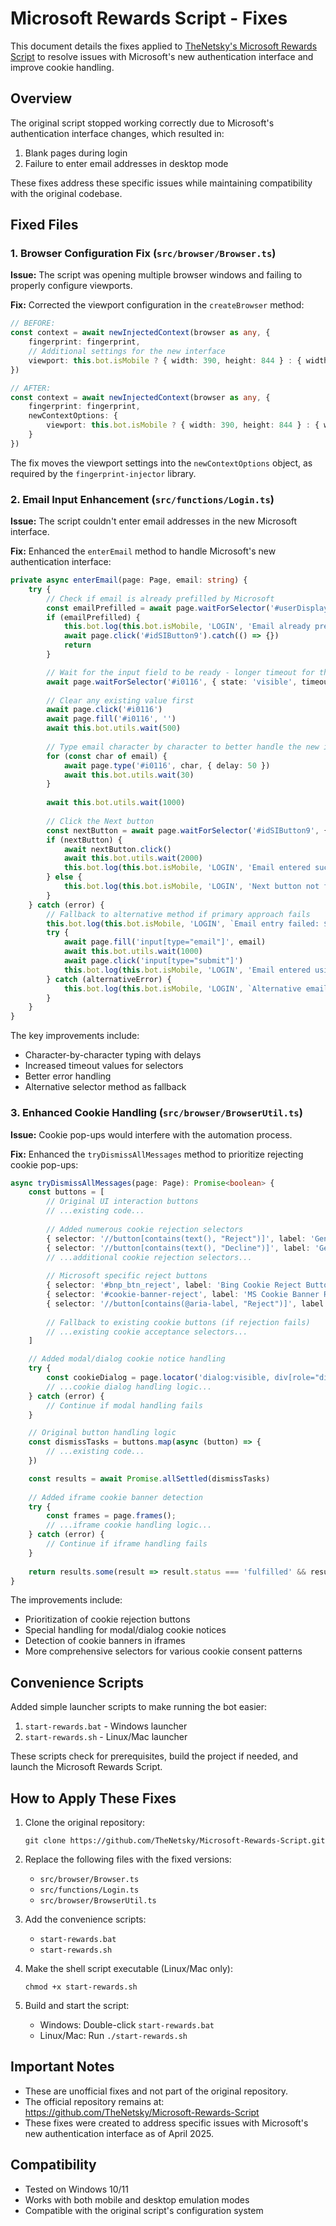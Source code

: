 # Microsoft Rewards Script - Fixes

This document details the fixes applied to [TheNetsky's Microsoft Rewards Script](https://github.com/TheNetsky/Microsoft-Rewards-Script) to resolve issues with Microsoft's new authentication interface and improve cookie handling.

## Overview

The original script stopped working correctly due to Microsoft's authentication interface changes, which resulted in:
1. Blank pages during login
2. Failure to enter email addresses in desktop mode

These fixes address these specific issues while maintaining compatibility with the original codebase.

## Fixed Files

### 1. Browser Configuration Fix (`src/browser/Browser.ts`)

**Issue:** The script was opening multiple browser windows and failing to properly configure viewports.

**Fix:** Corrected the viewport configuration in the `createBrowser` method:

```typescript
// BEFORE:
const context = await newInjectedContext(browser as any, { 
    fingerprint: fingerprint,
    // Additional settings for the new interface
    viewport: this.bot.isMobile ? { width: 390, height: 844 } : { width: 1280, height: 720 }
})

// AFTER:
const context = await newInjectedContext(browser as any, { 
    fingerprint: fingerprint,
    newContextOptions: {
        viewport: this.bot.isMobile ? { width: 390, height: 844 } : { width: 1280, height: 720 }
    }
})
```

The fix moves the viewport settings into the `newContextOptions` object, as required by the `fingerprint-injector` library.

### 2. Email Input Enhancement (`src/functions/Login.ts`)

**Issue:** The script couldn't enter email addresses in the new Microsoft interface.

**Fix:** Enhanced the `enterEmail` method to handle Microsoft's new authentication interface:

```typescript
private async enterEmail(page: Page, email: string) {
    try {
        // Check if email is already prefilled by Microsoft
        const emailPrefilled = await page.waitForSelector('#userDisplayName', { timeout: 2_000 }).catch(() => null)
        if (emailPrefilled) {
            this.bot.log(this.bot.isMobile, 'LOGIN', 'Email already prefilled by Microsoft')
            await page.click('#idSIButton9').catch(() => {})
            return
        }

        // Wait for the input field to be ready - longer timeout for the new interface
        await page.waitForSelector('#i0116', { state: 'visible', timeout: 5000 })
        
        // Clear any existing value first
        await page.click('#i0116')
        await page.fill('#i0116', '')
        await this.bot.utils.wait(500)
        
        // Type email character by character to better handle the new interface
        for (const char of email) {
            await page.type('#i0116', char, { delay: 50 })
            await this.bot.utils.wait(30)
        }
        
        await this.bot.utils.wait(1000)
        
        // Click the Next button
        const nextButton = await page.waitForSelector('#idSIButton9', { state: 'visible', timeout: 5000 })
        if (nextButton) {
            await nextButton.click()
            await this.bot.utils.wait(2000)
            this.bot.log(this.bot.isMobile, 'LOGIN', 'Email entered successfully')
        } else {
            this.bot.log(this.bot.isMobile, 'LOGIN', 'Next button not found after email entry')
        }
    } catch (error) {
        // Fallback to alternative method if primary approach fails
        this.bot.log(this.bot.isMobile, 'LOGIN', `Email entry failed: ${error}`, 'warn')
        try {
            await page.fill('input[type="email"]', email)
            await this.bot.utils.wait(1000)
            await page.click('input[type="submit"]')
            this.bot.log(this.bot.isMobile, 'LOGIN', 'Email entered using alternative method')
        } catch (alternativeError) {
            this.bot.log(this.bot.isMobile, 'LOGIN', `Alternative email entry failed: ${alternativeError}`, 'error')
        }
    }
}
```

The key improvements include:
- Character-by-character typing with delays
- Increased timeout values for selectors
- Better error handling
- Alternative selector method as fallback

### 3. Enhanced Cookie Handling (`src/browser/BrowserUtil.ts`)

**Issue:** Cookie pop-ups would interfere with the automation process.

**Fix:** Enhanced the `tryDismissAllMessages` method to prioritize rejecting cookie pop-ups:

```typescript
async tryDismissAllMessages(page: Page): Promise<boolean> {
    const buttons = [
        // Original UI interaction buttons
        // ...existing code...
        
        // Added numerous cookie rejection selectors
        { selector: '//button[contains(text(), "Reject")]', label: 'Generic Reject Button' },
        { selector: '//button[contains(text(), "Decline")]', label: 'Generic Decline Button' },
        // ...additional cookie rejection selectors...
        
        // Microsoft specific reject buttons
        { selector: '#bnp_btn_reject', label: 'Bing Cookie Reject Button' },
        { selector: '#cookie-banner-reject', label: 'MS Cookie Banner Reject' },
        { selector: '//button[contains(@aria-label, "Reject")]', label: 'MS Aria Reject Button' },
        
        // Fallback to existing cookie buttons (if rejection fails)
        // ...existing cookie acceptance selectors...
    ]

    // Added modal/dialog cookie notice handling
    try {
        const cookieDialog = page.locator('dialog:visible, div[role="dialog"]:visible, div.cookie-banner:visible, div[id*="cookie"]:visible');
        // ...cookie dialog handling logic...
    } catch (error) {
        // Continue if modal handling fails
    }

    // Original button handling logic
    const dismissTasks = buttons.map(async (button) => {
        // ...existing code...
    })

    const results = await Promise.allSettled(dismissTasks)
    
    // Added iframe cookie banner detection
    try {
        const frames = page.frames();
        // ...iframe cookie handling logic...
    } catch (error) {
        // Continue if iframe handling fails
    }
    
    return results.some(result => result.status === 'fulfilled' && result.value === true)
}
```

The improvements include:
- Prioritization of cookie rejection buttons
- Special handling for modal/dialog cookie notices
- Detection of cookie banners in iframes
- More comprehensive selectors for various cookie consent patterns

## Convenience Scripts

Added simple launcher scripts to make running the bot easier:

1. `start-rewards.bat` - Windows launcher
2. `start-rewards.sh` - Linux/Mac launcher

These scripts check for prerequisites, build the project if needed, and launch the Microsoft Rewards Script.

## How to Apply These Fixes

1. Clone the original repository: 
   ```
   git clone https://github.com/TheNetsky/Microsoft-Rewards-Script.git
   ```

2. Replace the following files with the fixed versions:
   - `src/browser/Browser.ts`
   - `src/functions/Login.ts`
   - `src/browser/BrowserUtil.ts`

3. Add the convenience scripts:
   - `start-rewards.bat`
   - `start-rewards.sh`

4. Make the shell script executable (Linux/Mac only):
   ```
   chmod +x start-rewards.sh
   ```

5. Build and start the script:
   - Windows: Double-click `start-rewards.bat`
   - Linux/Mac: Run `./start-rewards.sh`

## Important Notes

- These are unofficial fixes and not part of the original repository.
- The official repository remains at: https://github.com/TheNetsky/Microsoft-Rewards-Script
- These fixes were created to address specific issues with Microsoft's new authentication interface as of April 2025.

## Compatibility

- Tested on Windows 10/11
- Works with both mobile and desktop emulation modes
- Compatible with the original script's configuration system
